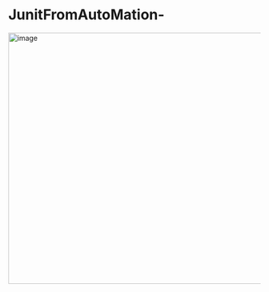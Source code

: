 # JunitFromAutoMation-
<img width="978" height="501" alt="image" src="https://github.com/user-attachments/assets/69768ec0-9703-4fd6-915d-71370fcf8930" />
